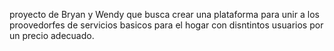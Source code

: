 proyecto de Bryan y Wendy que busca crear una plataforma para unir a los proovedorfes de servicios basicos para el hogar con disntintos usuarios por un precio adecuado.
